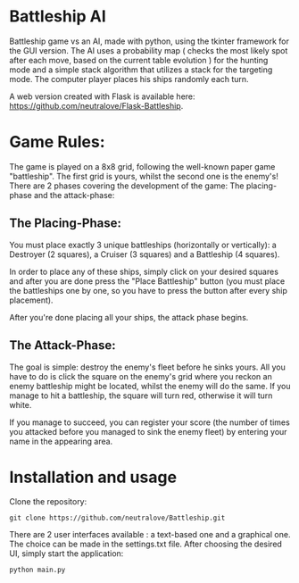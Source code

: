 # Battleship AI

Battleship game vs an AI, made with python, using the tkinter framework for the GUI version. The AI uses a probability map ( checks the most likely spot after each move, based on the current table evolution ) for the hunting mode and a simple stack algorithm that utilizes a stack for the targeting mode. The computer player places his ships randomly each turn. 

A web version created with Flask is available here: https://github.com/neutralove/Flask-Battleship.

# Game Rules:

The game is played on a 8x8 grid, following the well-known paper game "battleship". The first grid is yours, whilst the second one is the enemy's! There are 2 phases covering the development of the game: The placing-phase and the attack-phase: 

## The Placing-Phase:

You must place exactly 3 unique battleships (horizontally or vertically): a Destroyer (2 squares), a Cruiser (3 squares) and a Battleship (4 squares).

In order to place any of these ships, simply click on your desired squares and after you are done press the "Place Battleship" button (you must place the battleships one by one, so you have to press the button after every ship placement).

After you're done placing all your ships, the attack phase begins.

## The Attack-Phase:

The goal is simple: destroy the enemy's fleet before he sinks yours. All you have to do is click the square on the enemy's grid where you reckon an enemy battleship might be located, whilst the enemy will do the same. If you manage to hit a battleship, the square will turn red, otherwise it will turn white.

If you manage to succeed, you can register your score (the number of times you attacked before you managed to sink the enemy fleet) by entering your name in the appearing area.

# Installation and usage

Clone the repository:
```
git clone https://github.com/neutralove/Battleship.git
```
There are 2 user interfaces available : a text-based one and a graphical one. The choice can be made in the settings.txt file.
After choosing the desired UI, simply start the application:
```
python main.py
```

